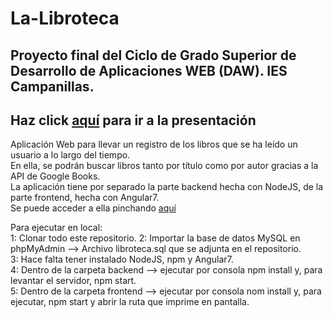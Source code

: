 # La-Libroteca
## Proyecto final del Ciclo de Grado Superior de Desarrollo de Aplicaciones WEB (DAW). IES Campanillas.
## Haz click <a href="https://www.canva.com/design/DADdG1fdC-I/s--z-SBtuMYPgKVqbu_mJQ/view?utm_content=DADdG1fdC-I&utm_campaign=designshare&utm_medium=link&utm_source=sharebutton" target="_blank">aquí</a> para ir a la presentación

Aplicación Web para llevar un registro de los libros que se ha leído un usuario a lo largo del tiempo.  
En ella, se podrán buscar libros tanto por título como por autor gracias a la API de Google Books.  
La aplicación tiene por separado la parte backend hecha con NodeJS, de la parte frontend, hecha con Angular7.  
Se puede acceder a ella pinchando <a href="https://librotecafront.eu-gb.mybluemix.net" target="_blank">aquí</a>

Para ejecutar en local:  
1: Clonar todo este repositorio.
2: Importar la base de datos MySQL en phpMyAdmin --> Archivo libroteca.sql que se adjunta en el repositorio.  
3: Hace falta tener instalado NodeJS, npm y Angular7.  
4: Dentro de la carpeta backend --> ejecutar por consola npm install y, para levantar el servidor, npm start.  
5: Dentro de la carpeta frontend --> ejecutar por consola nom install y, para ejecutar, npm start y abrir la ruta que imprime en pantalla.

